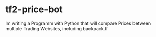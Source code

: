 # tf2-price-bot
Im writing a Programm with Python that will compare Prices between multiple Trading Websites, including backpack.tf 
